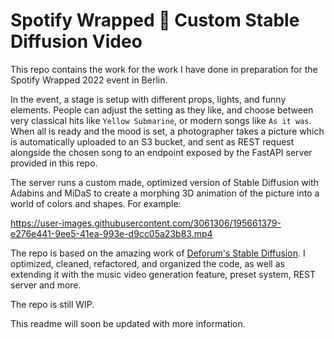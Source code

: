 # Spotify Wrapped 🌈 Custom Stable Diffusion Video

This repo contains the work for the work I have done in preparation for the Spotify Wrapped 2022 event in Berlin.

In the event, a stage is setup with different props, lights, and funny elements. People can adjust the setting as they like, and choose between very classical hits like ```Yellow Submarine```, or modern songs like ```As it was```. When all is ready and the mood is set, a photographer takes a picture which is automatically uploaded to an S3 bucket, and sent as REST request alongside the chosen song to an endpoint exposed by the FastAPI server provided in this repo.

The server runs a custom made, optimized version of Stable Diffusion with Adabins and MiDaS to create a morphing 3D animation of the picture into a world of colors and shapes. For example:

https://user-images.githubusercontent.com/3061306/195661379-e276e441-9ee5-41ea-993e-d9cc05a23b83.mp4

The repo is based on the amazing work of [Deforum's Stable Diffusion](https://colab.research.google.com/github/deforum/stable-diffusion/blob/main/Deforum_Stable_Diffusion.ipynb). I optimized, cleaned, refactored, and organized the code, as well as extending it with the music video generation feature, preset system, REST server and more.

The repo is still WIP.

This readme will soon be updated with more information.
